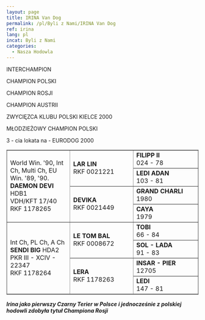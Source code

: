 ```yaml
---
layout: page
title: IRINA Van Dog
permalink: /pl/Byli z Nami/IRINA Van Dog
ref: irina
lang: pl
incat: Byli z Nami
categories:
  - Nasza Hodowla
---
```

<snel-img src="{{ site.cdn }}/images/vandogs_pl/Irina Van Dog.jpg"></snel-img>
<div markdown="1" class="smalllines">
INTERCHAMPION

CHAMPION POLSKI

CHAMPION ROSJI

CHAMPION AUSTRII

ZWYCIĘZCA KLUBU POLSKI KIELCE 2000

MŁODZIEŻOWY CHAMPION POLSKI

3 - cia lokata na - EURODOG 2000
</div>

<table style="BORDER-BOTTOM: #949494 1px solid; BORDER-LEFT: #949494 1px solid; WIDTH: 100%; BORDER-COLLAPSE: collapse; BORDER-TOP: #949494 1px solid; BORDER-RIGHT: #949494 1px solid" border="1" cellspacing="0" align="center">
<tbody>
<tr>
<td style="WIDTH: 33%" valign="center" rowspan="4">
<p>World Win. '90, Int Ch, Multi Ch,&nbsp;EU Win. '89, '90.<br><strong>DAEMON DEVI</strong> HDB1<br>VDH/KFT 17/40<br>RKF 1178265</p></td>
<td style="WIDTH: 33%" valign="center" rowspan="2"><strong>LAR LIN</strong> <br>RKF 0021221</td>
<td><strong>FILIPP II</strong> <br>024 - 78</td></tr>
<tr>
<td><strong>LEDI ADAN</strong> <br>103 - 81</td></tr>
<tr>
<td rowspan="2"><strong>DEVIKA</strong> <br>RKF 0021449</td>
<td><strong>GRAND CHARLI</strong> <br>1980</td></tr>
<tr>
<td><strong>CAYA</strong> <br>1979</td></tr>
<tr>
<td rowspan="4">
<p>Int Ch, PL Ch, A Ch<br><strong>SENDI BIG</strong> HDA2<br>PKR III - XCIV - 22347<br>RKF 1178264</p></td>
<td rowspan="2"><strong>LE TOM BAL</strong> <br>RKF 0008672</td>
<td><strong>TOBI</strong> <br>66 - 84</td></tr>
<tr>
<td><strong>SOL - LADA</strong> <br>91 - 83</td></tr>
<tr>
<td rowspan="2"><strong>LERA</strong> <br>RKF 1178263&nbsp;</td>
<td><strong>INSAR - PIER</strong> <br>12705</td></tr>
<tr>
<td><strong>LEDI</strong> <br>147 - 81</td></tr></tbody></table>

***Irina jako pierwszy Czarny Terier w Polsce i jednocześnie z polskiej hodowli zdobyła tytuł Championa Rosji***
